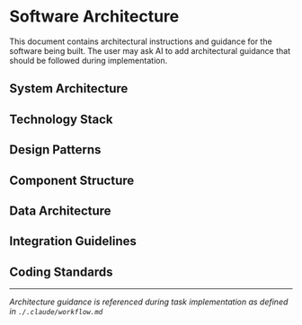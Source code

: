 # Software Architecture

This document contains architectural instructions and guidance for the software being built. The user may ask AI to add architectural guidance that should be followed during implementation.

## System Architecture

<!-- High-level system architecture will be documented here -->

## Technology Stack

<!-- Technology choices and rationale will be documented here -->

## Design Patterns

<!-- Architectural patterns and design principles to follow -->

## Component Structure

<!-- Component organization and relationships -->

## Data Architecture

<!-- Database design, data flow, and storage patterns -->

## Integration Guidelines

<!-- How different parts of the system should integrate -->

## Coding Standards

<!-- Code organization, naming conventions, and style guidelines -->

---

*Architecture guidance is referenced during task implementation as defined in `./.claude/workflow.md`*
